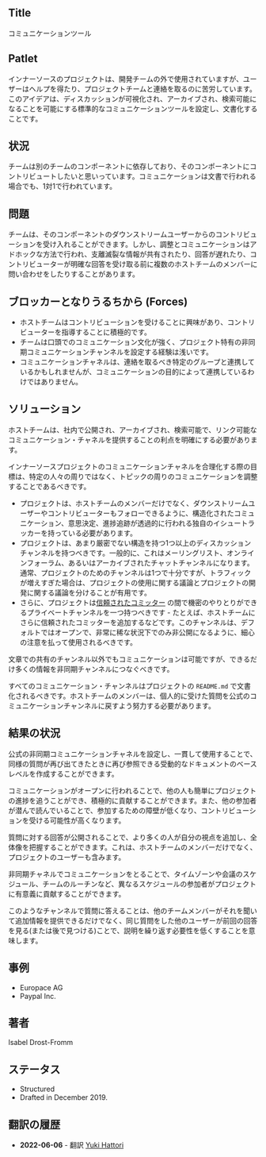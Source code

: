 ## Title

コミュニケーションツール

## Patlet

インナーソースのプロジェクトは、開発チームの外で使用されていますが、ユーザーはヘルプを得たり、プロジェクトチームと連絡を取るのに苦労しています。 このアイデアは、ディスカッションが可視化され、アーカイブされ、検索可能になることを可能にする標準的なコミュニケーションツールを設定し、文書化することです。

## 状況

チームは別のチームのコンポーネントに依存しており、そのコンポーネントにコントリビュートしたいと思いっています。コミュニケーションは文書で行われる場合でも、1対1で行われています。

## 問題

チームは、そのコンポーネントのダウンストリームユーザーからのコントリビューションを受け入れることができます。しかし、調整とコミュニケーションはアドホックな方法で行われ、支離滅裂な情報が共有されたり、回答が遅れたり、コントリビューターが明確な回答を受け取る前に複数のホストチームのメンバーに問い合わせをしたりすることがあります。

## ブロッカーとなりうるちから  (Forces)

* ホストチームはコントリビューションを受けることに興味があり、コントリビューターを指導することに積極的です。
* チームは口頭でのコミュニケーション文化が強く、プロジェクト特有の非同期コミュニケーションチャンネルを設定する経験は浅いです。
* コミュニケーションチャネルは、連絡を取るべき特定のグループと連携しているかもしれませんが、コミュニケーションの目的によって連携しているわけではありません。

## ソリューション

ホストチームは、社内で公開され、アーカイブされ、検索可能で、リンク可能なコミュニケーション・チャネルを提供することの利点を明確にする必要があります。

インナーソースプロジェクトのコミュニケーションチャネルを合理化する際の目標は、特定の人々の周りではなく、トピックの周りのコミュニケーションを調整することであるべきです。

* プロジェクトは、ホストチームのメンバーだけでなく、ダウンストリームユーザーやコントリビューターもフォローできるように、構造化されたコミュニケーション、意思決定、進捗追跡が透過的に行われる独自のイシュートラッカーを持っている必要があります。
* プロジェクトは、あまり厳密でない構造を持つ1つ以上のディスカッションチャンネルを持つべきです。一般的に、これはメーリングリスト、オンラインフォーラム、あるいはアーカイブされたチャットチャンネルになります。通常、プロジェクトのためのチャンネルは1つで十分ですが、トラフィックが増えすぎた場合は、プロジェクトの使用に関する議論とプロジェクトの開発に関する議論を分けることが有用です。
* さらに、プロジェクトは[信頼されたコミッター](./trusted-committer.md) の間で機密のやりとりができるプライベートチャンネルを一つ持つべきです - たとえば、ホストチームにさらに信頼されたコミッターを追加するなどです。このチャンネルは、デフォルトではオープンで、非常に稀な状況下でのみ非公開になるように、細心の注意を払って使用されるべきです。

文章での共有のチャンネル以外でもコミュニケーションは可能ですが、できるだけ多くの情報を非同期チャンネルにつなぐべきです。

すべてのコミュニケーション・チャンネルはプロジェクトの `README.md` で文書化されるべきです。ホストチームのメンバーは、個人的に受けた質問を公式のコミュニケーションチャンネルに戻すよう努力する必要があります。

## 結果の状況

公式の非同期コミュニケーションチャネルを設定し、一貫して使用することで、同様の質問が再び出てきたときに再び参照できる受動的なドキュメントのベースレベルを作成することができます。

コミュニケーションがオープンに行われることで、他の人も簡単にプロジェクトの進捗を追うことができ、積極的に貢献することができます。また、他の参加者が潜んで読んでいることで、参加するための障壁が低くなり、コントリビューションを受ける可能性が高くなります。

質問に対する回答が公開されることで、より多くの人が自分の視点を追加し、全体像を把握することができます。これは、ホストチームのメンバーだけでなく、プロジェクトのユーザーも含みます。

非同期チャネルでコミュニケーションをとることで、タイムゾーンや会議のスケジュール、チームのルーチンなど、異なるスケジュールの参加者がプロジェクトに有意義に貢献することができます。

このようなチャンネルで質問に答えることは、他のチームメンバーがそれを聞いて追加情報を提供できるだけでなく、同じ質問をした他のユーザーが前回の回答を見る(または後で見つける)ことで、説明を繰り返す必要性を低くすることを意味します。

## 事例

* Europace AG
* Paypal Inc.

## 著者

Isabel Drost-Fromm

## ステータス

* Structured
* Drafted in December 2019.

## 翻訳の履歴
- **2022-06-06** - 翻訳 [Yuki Hattori](https://github.com/yuhattor)

